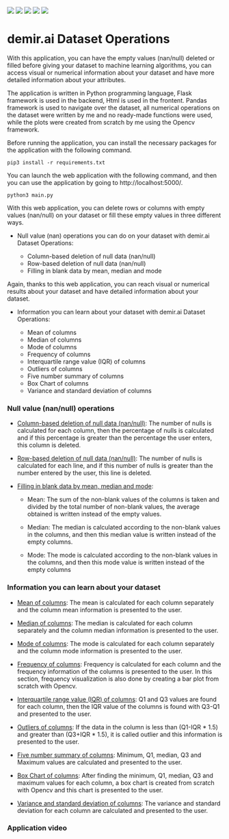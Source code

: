 ![](https://img.shields.io/badge/Python-3776AB?style=for-the-badge&logo=python&logoColor=white) ![](https://img.shields.io/badge/Flask-000000?style=for-the-badge&logo=flask&logoColor=white) ![](https://img.shields.io/badge/Pandas-2C2D72?style=for-the-badge&logo=pandas&logoColor=white) ![](https://img.shields.io/badge/OpenCV-27338e?style=for-the-badge&logo=OpenCV&logoColor=white) ![](https://img.shields.io/badge/Numpy-777BB4?style=for-the-badge&logo=numpy&logoColor=white)

# demir.ai Dataset Operations

With this application, you can have the empty values (nan/null) deleted or filled before giving your dataset to machine learning algorithms, you can access visual or numerical information about your dataset and have more detailed information about your attributes. 

The application is written in Python programming language, Flask framework is used in the backend, Html is used in the frontent. Pandas framework is used to navigate over the dataset, all numerical operations on the dataset were written by me and no ready-made functions were used, while the plots were created from scratch by me using the Opencv framework.

Before running the application, you can install the necessary packages for the application with the following command.
```console
pip3 install -r requirements.txt
```

You can launch the web application with the following command, and then you can use the application by going to http://localhost:5000/.
```console
python3 main.py
```

With this web application, you can delete rows or columns with empty values (nan/null) on your dataset or fill these empty values in three different ways.

* Null value (nan) operations you can do on your dataset with demir.ai Dataset Operations:

    * Column-based deletion of null data (nan/null)
    * Row-based deletion of null data (nan/null)
    * Filling in blank data by mean, median and mode
    
Again, thanks to this web application, you can reach visual or numerical results about your dataset and have detailed information about your dataset.

* Information you can learn about your dataset with demir.ai Dataset Operations:

    * Mean of columns
    * Median of columns
    * Mode of columns
    * Frequency of columns
    * Interquartile range value (IQR) of columns
    * Outliers of columns
    * Five number summary of columns
    * Box Chart of columns
    * Variance and standard deviation of columns
    

### Null value (nan/null) operations

* [Column-based deletion of null data (nan/null)](https://github.com/AhmetFurkanDEMIR/DatasetOperations/blob/main/operations.py#L13): The number of nulls is calculated for each column, then the percentage of nulls is calculated and if this percentage is greater than the percentage the user enters, this column is deleted.

* [Row-based deletion of null data (nan/null)](https://github.com/AhmetFurkanDEMIR/DatasetOperations/blob/main/operations.py#L32): The number of nulls is calculated for each line, and if this number of nulls is greater than the number entered by the user, this line is deleted.

* [Filling in blank data by mean, median and mode](https://github.com/AhmetFurkanDEMIR/DatasetOperations/blob/main/operations.py#L51):

    * Mean: The sum of the non-blank values of the columns is taken and divided by the total number of non-blank values, the average obtained is written instead of the empty values.
    
    * Median: The median is calculated according to the non-blank values in the columns, and then this median value is written instead of the empty columns.
    
    * Mode: The mode is calculated according to the non-blank values in the columns, and then this mode value is written instead of the empty columns


### Information you can learn about your dataset

* [Mean of columns](https://github.com/AhmetFurkanDEMIR/DatasetOperations/blob/main/operations.py#L160): The mean is calculated for each column separately and the column mean information is presented to the user.

* [Median of columns](https://github.com/AhmetFurkanDEMIR/DatasetOperations/blob/main/operations.py#L185): The median is calculated for each column separately and the column median information is presented to the user.

* [Mode of columns](https://github.com/AhmetFurkanDEMIR/DatasetOperations/blob/main/operations.py#L213): The mode is calculated for each column separately and the column mode information is presented to the user.

* [Frequency of columns](https://github.com/AhmetFurkanDEMIR/DatasetOperations/blob/main/operations.py#L532): Frequency is calculated for each column and the frequency information of the columns is presented to the user. In this section, frequency visualization is also done by creating a bar plot from scratch with Opencv.

* [Interquartile range value (IQR) of columns](https://github.com/AhmetFurkanDEMIR/DatasetOperations/blob/main/operations.py#L260): Q1 and Q3 values are found for each column, then the IQR value of the columns is found with Q3-Q1 and presented to the user.

* [Outliers of columns](https://github.com/AhmetFurkanDEMIR/DatasetOperations/blob/main/operations.py#L280): If the data in the column is less than (Q1-IQR * 1.5) and greater than (Q3+IQR * 1.5), it is called outlier and this information is presented to the user.

* [Five number summary of columns](https://github.com/AhmetFurkanDEMIR/DatasetOperations/blob/main/operations.py#L314): Minimum, Q1, median, Q3 and Maximum values are calculated and presented to the user. 

* [Box Chart of columns](https://github.com/AhmetFurkanDEMIR/DatasetOperations/blob/main/operations.py#L374): After finding the minimum, Q1, median, Q3 and maximum values for each column, a box chart is created from scratch with Opencv and this chart is presented to the user.

* [Variance and standard deviation of columns](https://github.com/AhmetFurkanDEMIR/DatasetOperations/blob/main/operations.py#L352): The variance and standard deviation for each column are calculated and presented to the user.


### Application video

[](https://user-images.githubusercontent.com/54184905/146633863-02c181ed-0d64-4696-87c3-fbdb32404a08.mp4)

